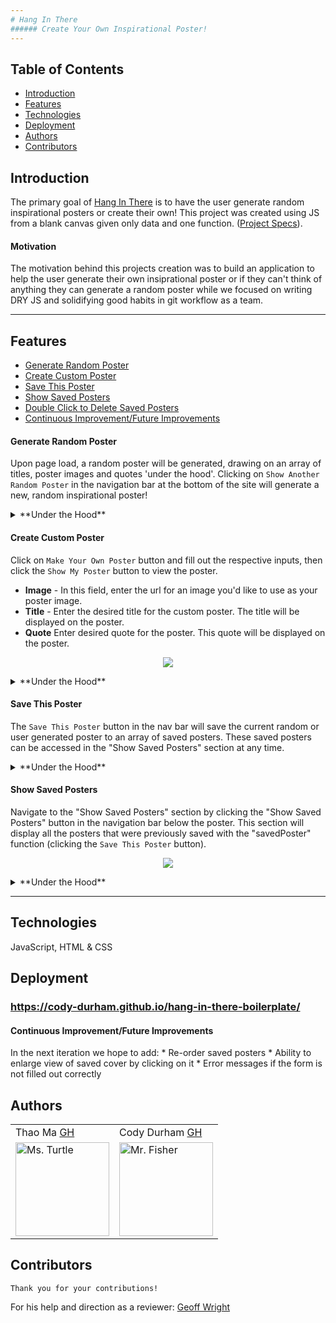 ```yaml
---
# Hang In There
###### Create Your Own Inspirational Poster!
---
```

## Table of Contents
* [Introduction](#introduction)
* [Features](#features)
* [Technologies](#technologies)
* [Deployment](#deployment)
* [Authors](#authors)
* [Contributors](#contributors)


## Introduction
The primary goal of [Hang In There](https://github.com/Cody-Durham/hang-in-there-boilerplate) is to have the user generate random inspirational posters or create their own! This project was created using JS from a blank canvas given only data and one function. ([Project Specs](https://frontend.turing.io/projects/module-1/hang-in-there.html)).

#### Motivation
The motivation behind this projects creation was to build an application to help the user generate their own insiprational poster or if they can't think of anything they can generate a random poster while we focused on writing DRY JS and solidifying good habits in git workflow as a team.

---
## Features
* [Generate Random Poster](#Generate-Random-Poster)
* [Create Custom Poster](#Create-Custom-Poster)
* [Save This Poster](#Save-This-Poster)
* [Show Saved Posters](#Show-Saved-Posters)
* [Double Click to Delete Saved Posters](#Double-Click-to-Delete-Saved-Poster)
* [Continuous Improvement/Future Improvements](#Continuous-Improvement/Future-Improvements)

#### Generate Random Poster
Upon page load, a random poster will be generated, drawing on an array of titles, poster images and quotes 'under the hood'. Clicking on `Show Another Random Poster` in the navigation bar at the bottom of the site will generate a new, random inspirational poster!

<details>
  <summary>**Under the Hood**</summary>
  A database of assetts for the random posters (image titles, and quotes) were already provided for the project, which is what is drawn upon to create the poster on page load/refresh. Additional assetts are added dynamically to the respective arrays upon creation of a custom poster - the inputted data is stored away and can now be drawn upon when generating random covers. To create a random poster, click `Show Another Random Poster` button, an event listener was assigned to the button. Upon click, an asset is chosen at random from each of the arrays for the corresponding poster elements and is placed into a new Class object - the new poster. It is then displayed on the home page by reassigning the corresponding HTML elements, which are targeted with the `document.querySelector()` method.
</details>

#### Create Custom Poster
Click on `Make Your Own Poster` button and fill out the respective inputs, then click the `Show My Poster` button to view the poster.

* **Image** - In this field, enter the url for an image you'd like to use as your poster image.
* **Title** - Enter the desired title for the custom poster. The title will be displayed on the poster.
* **Quote** Enter desired quote for the poster. This quote will be displayed on the poster.

<p align = "center">
<img src="https://media.giphy.com/media/7wzaWSH8oP5ZIR5UUJ/giphy.gif">
</p>
      <details>
        <summary>**Under the Hood**</summary>
        Input fields are cleared when loading the `Make Your Own Poster` section by setting the value of those fields to empty strings. Event listeners are attached to each input field. The value of those input fields, upon click of the `Make Your Own Poster` button, are stored in their respective data arrays (i.e. value of "Images" input will be stored in the "images" data array, within "main.js" file, etc.) with a `.push()` method. Those pieces of information are then drawn on to use in the creation of a new Class object, a new poster, which is then displayed on the main page.
      </details> 

#### Save This Poster
The `Save This Poster` button in the nav bar will save the current random or user generated poster to an array of saved posters. These saved posters can be accessed in the "Show Saved Posters" section at any time.

  <details>
  <summary>**Under the Hood**</summary>
  Using event listeners, corresponding information (values) from the various elements of the currently viewed poster are pulled and then used in the creation of a new Class object (our poster), which is then stored in an array of saved posters (`savedPosters`) to draw upon later (for viewing saved posters). Duplicates within the `savedposters` array are avoided with a separate function. That function compares the key values of the poster being saved against the posters that have been saved in the `savedposters` array - if all of the key values (other than the unique `id`) of the poster being saved match up with any of the object key values in the `savedposters` array, then that is a duplicate poster and it is prevented from being added to the array. 
  </details>

#### Show Saved Posters
Navigate to the "Show Saved Posters" section by clicking the "Show Saved Posters" button in the navigation bar below the poster. This section will display all the posters that were previously saved with the "savedPoster" function (clicking the `Save This Poster` button).

<p align = "center">
<img src="https://media.giphy.com/media/ME6Fvdo8nv9lUo1x9R/giphy.gif">
</p>

  <details>
    <summary>**Under the Hood**</summary>
      To prevent duplicate posters from displaying, we decided to clear HTML elements composing the displayed list of saved posters - which would be leftover from any previous visit to the saved posters section. With the section cleared, a `for loop` is used to iterate through the `savedPosters` array and used in the key values of the poster object at index [i] into the corresponding HTML elements (which are targeted with the `.querySelector()` method). Those elements are then inserted into the HTML using the `insertAdjacentHTML()` method.
  </details>

---
## Technologies
JavaScript, HTML & CSS

## Deployment
### https://cody-durham.github.io/hang-in-there-boilerplate/


#### Continuous Improvement/Future Improvements
 In the next iteration we hope to add:
    * Re-order saved posters
    * Ability to enlarge view of saved cover by clicking on it
    * Error messages if the form is not filled out correctly



## Authors

<table>
    <tr>
        <td> Thao Ma <a href="https://github.com/thaomonster">GH</td>
        <td> Cody Durham <a href="https://github.com/Cody-Durham">GH</td>
    </tr>
    </tr>

<td><img src="https://avatars0.githubusercontent.com/u/67611512?s=460&u=539b2ddb5db472ee1db734c0ce522551ad071521&v=4" alt="Ms. Turtle"
 width="150" height="auto" /></td>

<td><img src="https://avatars1.githubusercontent.com/u/59241572?s=400&u=40b3f465a77b54526bb08c1cf0a8564982354d14&v=4" alt="Mr. Fisher"
 width="150" height="auto" /></td>
</table>


## Contributors
    
    Thank you for your contributions!
        
For his help and direction as a reviewer: <a href="https://github.com/geoff616">Geoff Wright</a>

